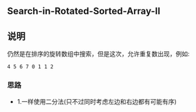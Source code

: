 ## Search-in-Rotated-Sorted-Array-II

## 说明
仍然是在排序的旋转数组中搜索，但是这次，允许重复数出现，例如:

```
4 5 6 7 0 1 1 2
```

### 思路

* 1.一样使用二分法(只不过同时考虑左边和右边都有可能有序)
